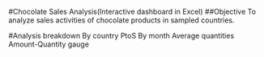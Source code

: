 #Chocolate Sales Analysis(Interactive dashboard in Excel)
##Objective
To analyze sales activities of chocolate products in sampled countries.

#Analysis breakdown
By country
PtoS
By month
Average quantities
Amount-Quantity gauge



